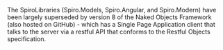 The SpiroLibraries (Spiro.Models, Spiro.Angular, and Spiro.Modern) have been largely superseded by version 8 of the Naked Objects Framework (also hosted on GitHub) - which has a Single Page Application client that talks to the server via a restful API that conforms to the Restful Objects specification.
